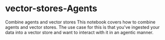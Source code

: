 # vector-stores-Agents
Combine agents and vector stores This notebook covers how to combine agents and vector stores. The use case for this is that you've ingested your data into a vector store and want to interact with it in an agentic manner.  
